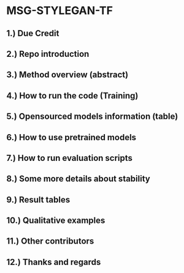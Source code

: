 # MSG-STYLEGAN-TF

## 1.) Due Credit

## 2.) Repo introduction

## 3.) Method overview (abstract)

## 4.) How to run the code (Training)

## 5.) Opensourced models information (table)

## 6.) How to use pretrained models 

## 7.) How to run evaluation scripts

## 8.) Some more details about stability

## 9.) Result tables

## 10.) Qualitative examples

## 11.) Other contributors

## 12.) Thanks and regards